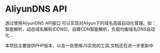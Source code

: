 # AliyunDNS API
透过使用AliyunDNS API接口 可以实现对Aliyun下的域名高级自动化管理。如：智能解析，动态域名解析(DDNS)，自建CDN智能解析，负载均衡域名DNS自动化...

本项目主要提供PHP版本，以及一些使用JS实现的工具,文档还在进一步更新中




